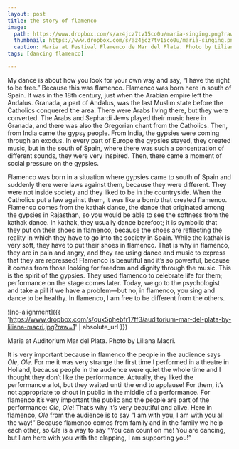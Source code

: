 ```yaml
---
layout: post
title: the story of flamenco
image: 
  path: https://www.dropbox.com/s/az4jcz7tv15co0u/maria-singing.png?raw=1
  thumbnail: https://www.dropbox.com/s/az4jcz7tv15co0u/maria-singing.png?raw=1
  caption: Maria at Festival Flamenco de Mar del Plata. Photo by Liliana Macri. 
tags: [dancing flamenco]

---
```


My dance is about how you look for your own way and say, “I have the right to be free.” Because this was flamenco. Flamenco was born here in south of Spain. It was in the 18th century, just when the Arabian empire left the Andalus. Granada, a part of Andalus, was the last Muslim state before the Catholics conquered the area. There were Arabs living there, but they were converted. The Arabs and Sephardi Jews played their music here in Granada, and there was also the Gregorian chant from the Catholics. Then, from India came the gypsy people. From India, the gypsies were coming through an exodus. In every part of Europe the gypsies stayed, they created music, but in the south of Spain, where there was such a concentration of different sounds, they were very inspired. Then, there came a moment of social pressure on the gypsies. 

Flamenco was born in a situation where gypsies came to south of Spain and suddenly there were laws against them, because they were different. They were not inside society and they liked to be in the countryside. When the Catholics put a law against them, it was like a bomb that created flamenco. Flamenco comes from the kathak dance, the dance that originated among the gypsies in Rajasthan, so you would be able to see the softness from the kathak dance. In kathak, they usually dance barefoot; it is symbolic that they put on their shoes in flamenco, because the shoes are reflecting the reality in which they have to go into the society in Spain. While the kathak is very soft, they have to put their shoes in flamenco. That is why in flamenco, they are in pain and angry, and they are using dance and music to express that they are repressed! Flamenco is beautiful and it’s so powerful, because it comes from those looking for freedom and dignity through the music. This is the spirit of the gypsies. They used flamenco to celebrate life for them; performance on the stage comes later. Today, we go to the psychologist and take a pill if we have a problem—but no, in flamenco, you sing and dance to be healthy. In flamenco, I am free to be different from the others. 

![no-alignment]({{ 'https://www.dropbox.com/s/qux5phebfr17ff3/auditorium-mar-del-plata-by-liliana-macri.jpg?raw=1' | absolute_url }})
  <figcaption>Maria at Auditorium Mar del Plata. Photo by Liliana Macri.</figcaption>

It is very important because in flamenco the people in the audience says *Ole*, *Ole*. For me it was very strange the first time I performed in a theatre in Holland, because people in the audience were quiet the whole time and I thought they don’t like the performance. Actually, they liked the performance a lot, but they waited until the end to applause! For them, it’s not appropriate to shout in public in the middle of a performance. For flamenco it’s very important the public and the people are part of the performance: *Ole*, *Ole*! That’s why it’s very beautiful and alive. Here in flamenco, *Ole* from the audience is to say “I am with you, I am with you all the way!” Because flamenco comes from family and in the family we help each other, so *Ole* is a way to say “You can count on me! You are dancing, but I am here with you with the clapping, I am supporting you!” 
